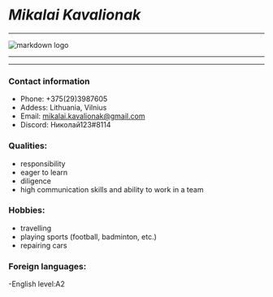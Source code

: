 # *Mikalai Kavalionak*

-----

![markdown logo](https://github.com/account)

*********
*********

### Contact information
- Phone: +375(29)3987605
- Addess:	Lithuania, Vilnius
- Email: mikalai.kavalionak@gmail.com
- Discord: Николай123#8114

### Qualities:

- responsibility
- eager to learn
- diligence
- high communication skills and ability to work in a team

### Hobbies:

- travelling
- playing sports (football, badminton, etc.)
- repairing cars

### Foreign languages:

-English level:A2